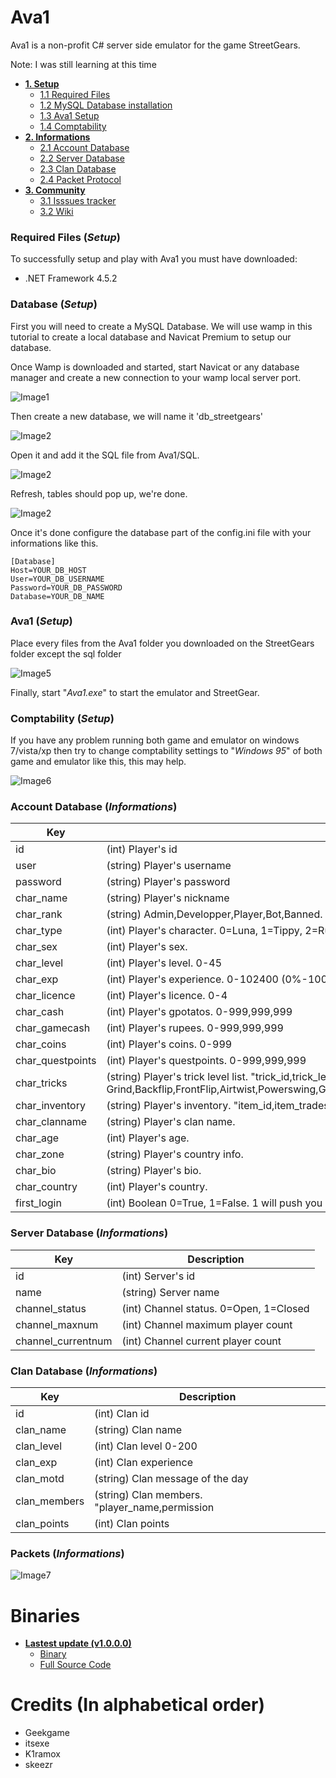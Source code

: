 # Ava1

Ava1 is a non-profit C# server side emulator for the game StreetGears.

Note: I was still learning at this time

- [**1. Setup**](#required-setup)
  - [1.1 Required Files](#required-setup)
  - [1.2 MySQL Database installation](#database-setup)
  - [1.3 Ava1 Setup](#ava1-setup)
  - [1.4 Comptability](#comptability-setup)
- [**2. Informations**](#database-informations)
  - [2.1 Account Database](#database-informations)
  - [2.2 Server Database](#database-informations)
  - [2.3 Clan Database](#database-informations)
  - [2.4 Packet Protocol](#packet-informations)
- [**3. Community**](https://github.com/greatmaes/Ava1/wiki)
  - [3.1 Isssues tracker](https://github.com/greatmaes/Ava1/issues)
  - [3.2 Wiki](https://github.com/greatmaes/Ava1/wiki)
  
### Required Files (*Setup*)

To successfully setup and play with Ava1 you must have downloaded:
- .NET Framework 4.5.2

### Database (*Setup*)

First you will need to create a MySQL Database. We will use wamp in this tutorial to create a local database and Navicat Premium to setup our database.

Once Wamp is downloaded and started, start Navicat or any database manager and create a new connection to your wamp local server port.

![Image1](https://raw.githubusercontent.com/greatmaes/Ava1/master/img/db1.jpg)

Then create a new database, we will name it 'db_streetgears'

![Image2](https://raw.githubusercontent.com/greatmaes/Ava1/master/img/db2.jpg)

Open it and add it the SQL file from Ava1/SQL.

![Image2](https://raw.githubusercontent.com/greatmaes/Ava1/master/img/db3.jpg)

Refresh, tables should pop up, we're done.

![Image2](https://raw.githubusercontent.com/greatmaes/Ava1/master/img/db4.jpg)

Once it's done configure the database part of the config.ini file with your informations like this.

```
[Database]
Host=YOUR_DB_HOST
User=YOUR_DB_USERNAME
Password=YOUR_DB_PASSWORD
Database=YOUR_DB_NAME
```

### Ava1 (*Setup*)

Place every files from the Ava1 folder you downloaded on the StreetGears folder except the sql folder

![Image5](https://raw.githubusercontent.com/greatmaes/Ava1/master/img/files1.jpg)

Finally, start "*Ava1.exe*" to start the emulator and StreetGear.

### Comptability (*Setup*)

If you have any problem running both game and emulator on windows 7/vista/xp then try to change comptability settings to "*Windows 95*" of both game and emulator like this, this may help.

![Image6](https://raw.githubusercontent.com/greatmaes/Ava1/master/img/comptability.jpg)

### Account Database (*Informations*)
Key | Description
--- | -----------
id   | (int) Player's id
user   | (string) Player's username
password    | (string) Player's password
char_name   | (string) Player's nickname
char_rank   | (string) Admin,Developper,Player,Bot,Banned.
char_type   | (int) Player's character. 0=Luna, 1=Tippy, 2=Rush, 3=Rookie, 4=Kara, 5=Klaus.
char_sex    | (int) Player's sex.
char_level  | (int) Player's level. 0-45
char_exp    | (int) Player's experience. 0-102400 (0%-100%)
char_licence   | (int) Player's licence. 0-4
char_cash   | (int) Player's gpotatos. 0-999,999,999
char_gamecash   | (int) Player's rupees. 0-999,999,999
char_coins   | (int) Player's coins. 0-999
char_questpoints   | (int) Player's questpoints. 0-999,999,999
char_tricks   | (string) Player's trick level list. "trick_id,trick_level_trick_apply" Actual order: Grind,Backflip,FrontFlip,Airtwist,Powerswing,Gripturn,Dash,Backskating,Jumpingsteer,Butting,Powerslide,Powerjump,Wallride
char_inventory   | (string) Player's inventory. "item_id,item_tradestatus,item_duration,item_equiped")
char_clanname   | (string) Player's clan name.
char_age    | (int) Player's age.
char_zone   | (string) Player's country info.
char_bio    | (string) Player's bio.
char_country   | (int) Player's country.
first_login   | (int) Boolean 0=True, 1=False. 1 will push you on the character creation screen. Used to check if the player logged before. 

### Server Database (*Informations*)
Key | Description
--- | -----------
id   | (int) Server's id
name   | (string) Server name
channel_status   | (int) Channel status. 0=Open, 1=Closed
channel_maxnum   | (int) Channel maximum player count
channel_currentnum   | (int) Channel current player count

### Clan Database (*Informations*)
Key | Description
--- | -----------
id   | (int) Clan id
clan_name   | (string) Clan name
clan_level   | (int) Clan level 0-200
clan_exp   | (int) Clan experience 
clan_motd   | (string) Clan message of the day
clan_members   | (string) Clan members. "player_name,permission|player_name2,permission" Permission: 0=None, 1=Sub Leader, 2=Leader
clan_points   | (int) Clan points

### Packets (*Informations*)
![Image7](https://raw.githubusercontent.com/greatmaes/Ava1/master/img/struct.jpg)

# Binaries
- [**Lastest update (v1.0.0.0)**](https://github.com/greatmaes/StreetEngine-Emulator/releases/tag/1.0.0.1)
  - [Binary](https://github.com/greatmaes/StreetEngine-Emulator/releases/download/1.0.0.1/StreetEngine-Emulator-Binary.rar)
  - [Full Source Code](https://github.com/greatmaes/StreetEngine-Emulator/releases/download/1.0.0.1/StreetEngine-Emulator-Full-Source.rar)

# Credits (In alphabetical order)
- Geekgame
- itsexe
- K1ramox
- skeezr